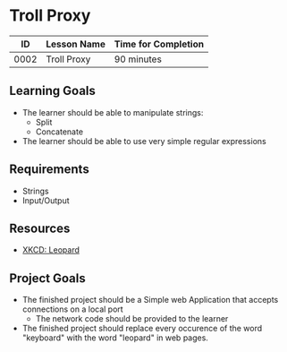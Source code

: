 # Troll Proxy

| ID    | Lesson Name         | Time for Completion   |
|------ |-------------------- |---------------------- |
| 0002  | Troll Proxy         | 90 minutes            |

## Learning Goals

* The learner should be able to manipulate strings:
  * Split
  * Concatenate
* The learner should be able to use very simple regular expressions

## Requirements

* Strings
* Input/Output

## Resources

* [XKCD: Leopard](https://xkcd.com/1031/)

## Project Goals

* The finished project should be a Simple web Application that accepts
  connections on a local port
  * The network code should be provided to the learner
* The finished project should replace every occurence of the word "keyboard"
  with the word "leopard" in web pages.
